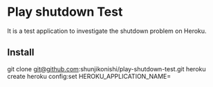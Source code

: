 Play shutdown Test
==================

It is a test application to investigate the shutdown problem on Heroku.

Install
-------

git clone git@github.com:shunjikonishi/play-shutdown-test.git
heroku create
heroku config:set HEROKU_APPLICATION_NAME=<your Heroku appname>
